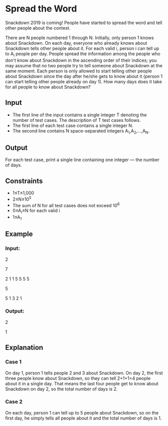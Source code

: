 # Spread the Word

Snackdown 2019 is coming! People have started to spread the word and tell other people about the contest.

There are N people numbered 1 through N. Initially, only person 1 knows about Snackdown. 
On each day, everyone who already knows about Snackdown tells other people about it. 
For each valid i, person i can tell up to A<sub>i</sub> people per day. 
People spread the information among the people who don't know about Snackdown in the ascending order of their indices; you may assume 
that no two people try to tell someone about Snackdown at the same moment. 
Each person is only allowed to start telling other people about Snackdown 
since the day after he/she gets to know about it (person 1 can start telling other people already on day 1). 
How many days does it take for all people to know about Snackdown?

## Input

- The first line of the input contains a single integer T denoting the number of test cases. The description of T test cases follows.
- The first line of each test case contains a single integer N.
- The second line contains N space-separated integers A<sub>1</sub>,A<sub>2</sub>,…,A<sub>N</sub>.

## Output

For each test case, print a single line containing one integer — the number of days.

## Constraints

- 1≤T≤1,000
- 2≤N≤10<sup>5</sup>
- The sum of N for all test cases does not exceed 10<sup>6</sup>
- 0≤A<sub>i</sub>≤N for each valid i
- 1≤A<sub>1</sub>

## Example

### Input:

2

7

2 1 1 5 5 5 5

5

5 1 3 2 1

### Output:

2

1

## Explanation

### Case 1

On day 1, person 1 tells people 2 and 3 about Snackdown. 
On day 2, the first three people know about Snackdown, so they can tell 2+1+1=4 people about it in a single day. 
That means the last four people get to know about Snackdown on day 2, so the total number of days is 2.

### Case 2

On each day, person 1 can tell up to 5 people about Snackdown, so on the first day, he simply tells all people about it and the total number of days is 1.
